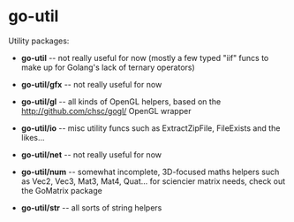 go-util
========

Utility packages:

- **go-util** -- not really useful for now (mostly a few typed "iif" funcs to make up for Golang's lack of ternary operators)

- **go-util/gfx** -- not really useful for now

- **go-util/gl** -- all kinds of OpenGL helpers, based on the http://github.com/chsc/gogl/ OpenGL wrapper

- **go-util/io** -- misc utility funcs such as ExtractZipFile, FileExists and the likes...

- **go-util/net** -- not really useful for now

- **go-util/num** -- somewhat incomplete, 3D-focused maths helpers such as Vec2, Vec3, Mat3, Mat4, Quat... for sciencier matrix needs, check out the GoMatrix package

- **go-util/str** -- all sorts of string helpers
